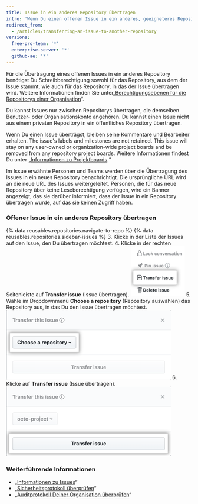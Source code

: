 ```yaml
---
title: Issue in ein anderes Repository übertragen
intro: 'Wenn Du einen offenen Issue in ein anderes, geeigneteres Repository verschieben möchtest, kannst Du ihn in das gewünschte Repository übertragen.'
redirect_from:
  - /articles/transferring-an-issue-to-another-repository
versions:
  free-pro-team: '*'
  enterprise-server: '*'
  github-ae: '*'
---
```


Für die Übertragung eines offenen Issues in ein anderes Repository benötigst Du Schreibberechtigung sowohl für das Repository, aus dem der Issue stammt, wie auch für das Repository, in das der Issue übertragen wird. Weitere Informationen finden Sie unter„[Berechtigungsebenen für die Repositorys einer Organisation](/articles/repository-permission-levels-for-an-organization)“.

Du kannst Issues nur zwischen Repositorys übertragen, die demselben Benutzer- oder Organisationskonto angehören. Du kannst einen Issue nicht aus einem privaten Repository in ein öffentliches Repository übertragen.

Wenn Du einen Issue überträgst, bleiben seine Kommentare und Bearbeiter erhalten. The issue's labels and milestones are not retained. This issue will stay on any user-owned or organization-wide project boards and be removed from any repository project boards. Weitere Informationen findest Du unter „[Informationen zu Projektboards](/articles/about-project-boards).“

Im Issue erwähnte Personen und Teams werden über die Übertragung des Issues in ein neues Repository benachrichtigt. Die ursprüngliche URL wird an die neue URL des Issues weitergeleitet. Personen, die für das neue Repository über keine Leseberechtigung verfügen, wird ein Banner angezeigt, das sie darüber informiert, dass der Issue in ein Repository übertragen wurde, auf das sie keinen Zugriff haben.

### Offener Issue in ein anderes Repository übertragen

{% data reusables.repositories.navigate-to-repo %}
{% data reusables.repositories.sidebar-issues %}
3. Klicke in der Liste der Issues auf den Issue, den Du übertragen möchtest.
4. Klicke in der rechten Seitenleiste auf **Transfer issue** (Issue übertragen). ![Schaltfläche zum Übertragen eines Issues](/assets/images/help/repository/transfer-issue.png)
5. Wähle im Dropdownmenü **Choose a repository** (Repository auswählen) das Repository aus, in das Du den Issue übertragen möchtest. ![Auswahl eines Repositorys](/assets/images/help/repository/choose-a-repository.png)
6. Klicke auf **Transfer issue** (Issue übertragen). ![Schaltfläche „Transfer issue“ (Issue übertragen)](/assets/images/help/repository/transfer-issue-button.png)

### Weiterführende Informationen

- „[Informationen zu Issues](/articles/about-issues)“
- „[Sicherheitsprotokoll überprüfen](/articles/reviewing-your-security-log)“
- „[Auditprotokoll Deiner Organisation überprüfen](/articles/reviewing-the-audit-log-for-your-organization)“
